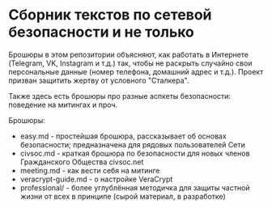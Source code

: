 # Сборник текстов по сетевой безопасности и не только

Брошюры в этом репозитории объясняют, как работать в Интернете (Telegram, VK, Instagram и т.д.) так, чтобы не раскрыть 
случайно свои персональные данные (номер телефона, домашний адрес и т.д.). 
Проект призван защитить жертву от условного "Сталкера".

Также здесь есть брошюры про разные аспкеты безопасности: поведение на митингах и проч. 

Брошюры:

* easy.md - простейшая брошюра, рассказывает об основах безопасности; предназначена для рядовых пользователей Сети
* civsoc.md - краткая брошюра по безопасности для новых членов Гражданского Общества civsoc.net
* meeting.md - как вести себя на митинге
* veracrypt-guide.md - о настройке VeraCrypt
* professional/ - более углублённая методичка для защиты частной жизни от всех в принципе (сырой материал, в разработке)
